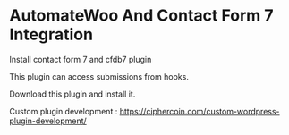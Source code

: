 # AutomateWoo And Contact Form 7 Integration

Install contact form 7 and cfdb7 plugin 

This plugin can access submissions from hooks. 

Download this plugin and install it. 


Custom plugin development : https://ciphercoin.com/custom-wordpress-plugin-development/
